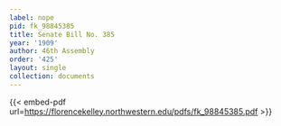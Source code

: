 ```yaml
---
label: nope
pid: fk_98845385
title: Senate Bill No. 385
year: '1909'
author: 46th Assembly
order: '425'
layout: single
collection: documents
---
```



{{< embed-pdf url=https://florencekelley.northwestern.edu/pdfs/fk_98845385.pdf >}}